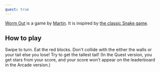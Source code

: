 ```yaml
---
quest: true
---
```


[Worm Out](https://fancade.page.link/XCbk) is a game by [Martin](https://www.fancade.com/wiki/Martin%20Magni.md). It is inspired by [the classic Snake game](https://en.wikipedia.org/wiki/Snake_(video_game_genre)).

## How to play
Swipe to turn. Eat the red blocks. Don't collide with the either the walls or your tail else you lose! Try to get the tallest tail! (In the Quest version, you get stars from your score, and your score won't appear on the leaderboard in the Arcade version.)